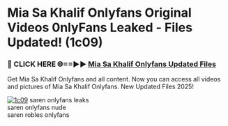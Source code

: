 # Mia Sa Khalif Onlyfans Original Videos 0nlyFans Leaked - Files Updated! (1c09)

<h3>🔴 CLICK HERE 🌐==►► <a href="https://tinyurl.com/2wckxsce" rel="nofollow">Mia Sa Khalif Onlyfans Updated Files</a></h3>

Get Mia Sa Khalif Onlyfans and all content. Now you can access all videos and pictures of Mia Sa Khalif Onlyfans. New Updated Files 2025!

[![1c09](https://i.imgur.com/AFduVYN.gif)](https://tinyurl.com/2wckxsce)
saren onlyfans leaks<br>
saren onlyfans nude<br>
saren robles onlyfans